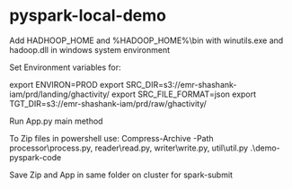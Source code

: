 # pyspark-local-demo

Add HADHOOP_HOME and %HADOOP_HOME%\bin with winutils.exe and hadoop.dll in windows system environment

Set Environment variables for:

export ENVIRON=PROD
export SRC_DIR=s3://emr-shashank-iam/prd/landing/ghactivity/
export SRC_FILE_FORMAT=json
export TGT_DIR=s3://emr-shashank-iam/prd/raw/ghactivity/

Run App.py main method

To Zip files in powershell use:
Compress-Archive -Path processor\process.py, reader\read.py, writer\write.py, util\util.py .\demo-pyspark-code

Save Zip and App in same folder on cluster for spark-submit

